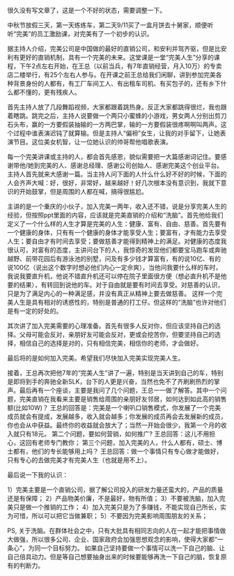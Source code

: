 <!---
markmeta_author: wongoo
markmeta_date: 2011-09-12 15:43:50+00:00
slug: wanmei-lecture
markmeta_title: 听完美的完美人生课
wordpress_id: 154
markmeta_categories: Inspiration
markmeta_tags: 人生,创业,完美,洗脑,观念
-->

很久没有写文章了，这是一个不好的状态，需要调整一下。

中秋节放假三天，第一天练练车，第二天9/11买了一盒月饼去十舅家，顺便听听“完美”的员工激励课，对完美有了一个初步的认识。

据主持人介绍，完美公司是中国做的最好的直销公司，和安利并驾齐驱，但是比安利有更好的直销机制，具有一个完美的未来。这堂课是一堂“完美人生”分享的课程，下午2点左右开始，在王总（以前当兵，有7年直销经营，月入10万）的专卖店二楼举行，有25个左右人参与。在开课之前王总给我们闲聊，讲到参加完美各种背景身份的人都有，有工厂车间工人、有出租车司机、有买包子的，还有乡下什么都不懂的，更有残疾人。

首先主持人放了几段舞蹈视频，大家都跟着跳热身。反正大家都跳得很烂，我也跟着瞎跳。跳完之后，主持人说要做一个两只小蜜蜂的小游戏，男女两人分别出剪刀石头布，赢的一方要假装抽输的一方两巴掌，输的一方要假装很疼啊啊叫两声。这个过程中谁表演迟钝了就算输。但是主持人“偏袒”女生，让我的对手留下，让她表演节目。这位美女机智，让一位她认识的帅哥帮他唱歌表演。

每一个完美讲课或主持的人，都会首先感恩，貌似需要把一大篇感谢词记住。要感谢带他/她到完美的人、感谢总经理、感谢公司创始人、感谢完美这个创业平台。主持人首先就来大感谢一篇。当主持人问下面的人什么什么好不好的时候，下面的人会齐声大喊：好，很好，非常好，越来越好！好几次根本没有意识到，我就下意识的开始鼓掌，但是周围的人都在喊，搞得很尴尬。

主讲的是一个重庆的小伙子，加入完美一两年，收入还不错，说是分享完美人生的经验，但按照ppt里面的内容，应该就是完美直销的介绍和“洗脑”。首先他给我们定义了一个什么样的人生才算是完美的人生：健康、富有、自由、慈善。首先要有一个健康的身体，只有有一个健康的身体才能享受人生；要富有，才有能力去享受人生；要自由才有时间去享受；要做慈善才能得到精神上的满足。对健康的态度我很认可，对富有的态度，主讲问台下的人，我惊奇的发现他们都要宝马跑车或奔驰越野、前带花园后有游泳池的别墅，问及有多少钱才算富有，有的说10亿、有的说100亿（说出这个数字时想必他们内心一定佘爽），当他问我要什么样的车时，我说我要直升机，他说不错直升机还可以停在院子里面很方便（想必直升机不是他要的结果），有转回到说他的车。对于自由就是要有时间去享受。对慈善的认识，只是为了满足内心的一种满足感，并没有真正从精神上要去做慈善。 这样一个完美人生是具有相对的诱惑性的，特别是普通的打工仔。但这样的“洗脑”也许对他们是有一定的好处的。

其次讲了加入完美需要的心理准备。首先有很多人反对你，但应该坚持自己的选择。父母可能会反对，亲朋好友可能会反对，更或会挖苦你，但要坚持自己的选择，相信自己的选择是对的，只有相信完美，相信你的老师，才会做好。

最后将的是如何加入完美。希望我们尽快加入完美实现完美人生。

接着，王总再次把他7年的“完美人生”讲了一遍，特别是当天讲到自己的车，特别是即将到手的奔驰全新SLK，台下的人更是兴奋，当然也免不了齐刷刷热烈的掌声。最后再有一个座谈，主要是我问了几个问题，王总一一做了解答。其中一个问题，完美直销在我看来主要是销售给周围的亲朋好友邻居，如何达到如此高的销售额(比如10W)？ 王总的回答是：完美是一个喇叭口销售模式，你发展了一个完美成员就会有提成，发展越多，收入就会越多；你发展的成员再会去发展新的成员，你也会从中获益。最终你的收益就会放大了；当然一开始会很少，我第一个月的收入就只有18元。 第二个问题，要如何营销，如何推广? 王总回答：这儿不用担心，这回有老师专门教你； 第三个问题，加入完美的人，什么人都有，硕士、博士都有，他们的专长能够用上吗？ 王总回答：做一个事情只有专心做才能做好，只有专心的去做完美才有完美人生（也就是用不上）。



最后说一下我的认识：

1）完美主要是一个直销公司，据了解公司投入的研发力量还蛮大的，产品的质量还是有保障；
2）产品物美价廉，不是最好，物有所值；
3）不要被洗脑，加入完美只是做一个推销的工作；
4）加入完美只是为了多赚钱，不能实现自己所长，实为可惜，所以可以把它当做兼职；
5）不要因为完美影响周围朋友的关系；



PS, 关于洗脑。在群体社会之中，只有大批具有相同志向的人在一起才能把事情做大做强，所以很多公司、企业、国家政府会加强思想观念的影响，使得大家都“一条心”，为同一个目标努力。 如果自己坚持要做一个事情可以洗一下自己的脑、让自己倍具动力。但是等自己想要抽身出来的时候要能够再洗一下自己的脑，恢复原有的判断力。
